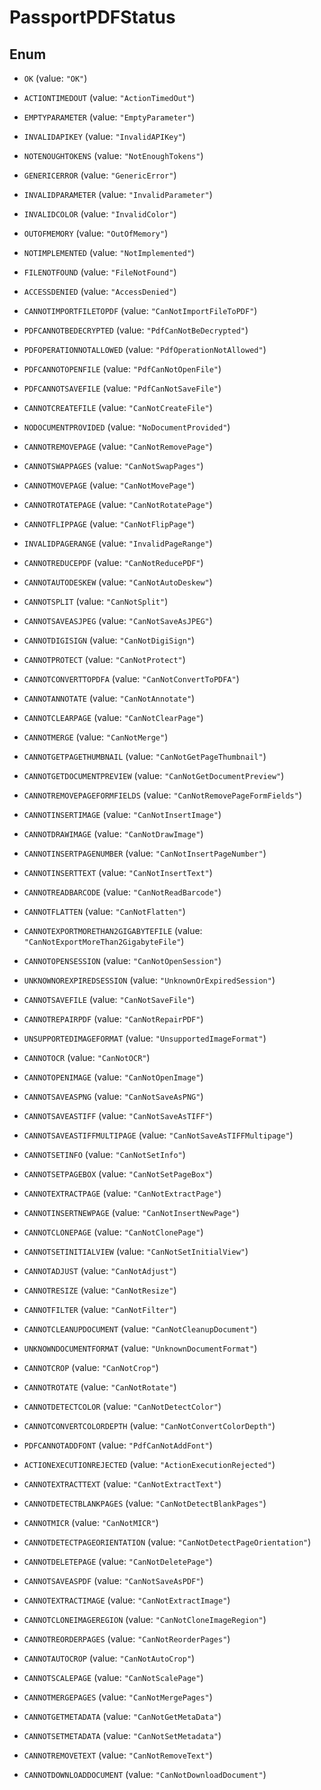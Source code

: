 

# PassportPDFStatus

## Enum


* `OK` (value: `"OK"`)

* `ACTIONTIMEDOUT` (value: `"ActionTimedOut"`)

* `EMPTYPARAMETER` (value: `"EmptyParameter"`)

* `INVALIDAPIKEY` (value: `"InvalidAPIKey"`)

* `NOTENOUGHTOKENS` (value: `"NotEnoughTokens"`)

* `GENERICERROR` (value: `"GenericError"`)

* `INVALIDPARAMETER` (value: `"InvalidParameter"`)

* `INVALIDCOLOR` (value: `"InvalidColor"`)

* `OUTOFMEMORY` (value: `"OutOfMemory"`)

* `NOTIMPLEMENTED` (value: `"NotImplemented"`)

* `FILENOTFOUND` (value: `"FileNotFound"`)

* `ACCESSDENIED` (value: `"AccessDenied"`)

* `CANNOTIMPORTFILETOPDF` (value: `"CanNotImportFileToPDF"`)

* `PDFCANNOTBEDECRYPTED` (value: `"PdfCanNotBeDecrypted"`)

* `PDFOPERATIONNOTALLOWED` (value: `"PdfOperationNotAllowed"`)

* `PDFCANNOTOPENFILE` (value: `"PdfCanNotOpenFile"`)

* `PDFCANNOTSAVEFILE` (value: `"PdfCanNotSaveFile"`)

* `CANNOTCREATEFILE` (value: `"CanNotCreateFile"`)

* `NODOCUMENTPROVIDED` (value: `"NoDocumentProvided"`)

* `CANNOTREMOVEPAGE` (value: `"CanNotRemovePage"`)

* `CANNOTSWAPPAGES` (value: `"CanNotSwapPages"`)

* `CANNOTMOVEPAGE` (value: `"CanNotMovePage"`)

* `CANNOTROTATEPAGE` (value: `"CanNotRotatePage"`)

* `CANNOTFLIPPAGE` (value: `"CanNotFlipPage"`)

* `INVALIDPAGERANGE` (value: `"InvalidPageRange"`)

* `CANNOTREDUCEPDF` (value: `"CanNotReducePDF"`)

* `CANNOTAUTODESKEW` (value: `"CanNotAutoDeskew"`)

* `CANNOTSPLIT` (value: `"CanNotSplit"`)

* `CANNOTSAVEASJPEG` (value: `"CanNotSaveAsJPEG"`)

* `CANNOTDIGISIGN` (value: `"CanNotDigiSign"`)

* `CANNOTPROTECT` (value: `"CanNotProtect"`)

* `CANNOTCONVERTTOPDFA` (value: `"CanNotConvertToPDFA"`)

* `CANNOTANNOTATE` (value: `"CanNotAnnotate"`)

* `CANNOTCLEARPAGE` (value: `"CanNotClearPage"`)

* `CANNOTMERGE` (value: `"CanNotMerge"`)

* `CANNOTGETPAGETHUMBNAIL` (value: `"CanNotGetPageThumbnail"`)

* `CANNOTGETDOCUMENTPREVIEW` (value: `"CanNotGetDocumentPreview"`)

* `CANNOTREMOVEPAGEFORMFIELDS` (value: `"CanNotRemovePageFormFields"`)

* `CANNOTINSERTIMAGE` (value: `"CanNotInsertImage"`)

* `CANNOTDRAWIMAGE` (value: `"CanNotDrawImage"`)

* `CANNOTINSERTPAGENUMBER` (value: `"CanNotInsertPageNumber"`)

* `CANNOTINSERTTEXT` (value: `"CanNotInsertText"`)

* `CANNOTREADBARCODE` (value: `"CanNotReadBarcode"`)

* `CANNOTFLATTEN` (value: `"CanNotFlatten"`)

* `CANNOTEXPORTMORETHAN2GIGABYTEFILE` (value: `"CanNotExportMoreThan2GigabyteFile"`)

* `CANNOTOPENSESSION` (value: `"CanNotOpenSession"`)

* `UNKNOWNOREXPIREDSESSION` (value: `"UnknownOrExpiredSession"`)

* `CANNOTSAVEFILE` (value: `"CanNotSaveFile"`)

* `CANNOTREPAIRPDF` (value: `"CanNotRepairPDF"`)

* `UNSUPPORTEDIMAGEFORMAT` (value: `"UnsupportedImageFormat"`)

* `CANNOTOCR` (value: `"CanNotOCR"`)

* `CANNOTOPENIMAGE` (value: `"CanNotOpenImage"`)

* `CANNOTSAVEASPNG` (value: `"CanNotSaveAsPNG"`)

* `CANNOTSAVEASTIFF` (value: `"CanNotSaveAsTIFF"`)

* `CANNOTSAVEASTIFFMULTIPAGE` (value: `"CanNotSaveAsTIFFMultipage"`)

* `CANNOTSETINFO` (value: `"CanNotSetInfo"`)

* `CANNOTSETPAGEBOX` (value: `"CanNotSetPageBox"`)

* `CANNOTEXTRACTPAGE` (value: `"CanNotExtractPage"`)

* `CANNOTINSERTNEWPAGE` (value: `"CanNotInsertNewPage"`)

* `CANNOTCLONEPAGE` (value: `"CanNotClonePage"`)

* `CANNOTSETINITIALVIEW` (value: `"CanNotSetInitialView"`)

* `CANNOTADJUST` (value: `"CanNotAdjust"`)

* `CANNOTRESIZE` (value: `"CanNotResize"`)

* `CANNOTFILTER` (value: `"CanNotFilter"`)

* `CANNOTCLEANUPDOCUMENT` (value: `"CanNotCleanupDocument"`)

* `UNKNOWNDOCUMENTFORMAT` (value: `"UnknownDocumentFormat"`)

* `CANNOTCROP` (value: `"CanNotCrop"`)

* `CANNOTROTATE` (value: `"CanNotRotate"`)

* `CANNOTDETECTCOLOR` (value: `"CanNotDetectColor"`)

* `CANNOTCONVERTCOLORDEPTH` (value: `"CanNotConvertColorDepth"`)

* `PDFCANNOTADDFONT` (value: `"PdfCanNotAddFont"`)

* `ACTIONEXECUTIONREJECTED` (value: `"ActionExecutionRejected"`)

* `CANNOTEXTRACTTEXT` (value: `"CanNotExtractText"`)

* `CANNOTDETECTBLANKPAGES` (value: `"CanNotDetectBlankPages"`)

* `CANNOTMICR` (value: `"CanNotMICR"`)

* `CANNOTDETECTPAGEORIENTATION` (value: `"CanNotDetectPageOrientation"`)

* `CANNOTDELETEPAGE` (value: `"CanNotDeletePage"`)

* `CANNOTSAVEASPDF` (value: `"CanNotSaveAsPDF"`)

* `CANNOTEXTRACTIMAGE` (value: `"CanNotExtractImage"`)

* `CANNOTCLONEIMAGEREGION` (value: `"CanNotCloneImageRegion"`)

* `CANNOTREORDERPAGES` (value: `"CanNotReorderPages"`)

* `CANNOTAUTOCROP` (value: `"CanNotAutoCrop"`)

* `CANNOTSCALEPAGE` (value: `"CanNotScalePage"`)

* `CANNOTMERGEPAGES` (value: `"CanNotMergePages"`)

* `CANNOTGETMETADATA` (value: `"CanNotGetMetaData"`)

* `CANNOTSETMETADATA` (value: `"CanNotSetMetadata"`)

* `CANNOTREMOVETEXT` (value: `"CanNotRemoveText"`)

* `CANNOTDOWNLOADDOCUMENT` (value: `"CanNotDownloadDocument"`)



